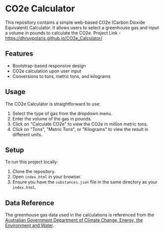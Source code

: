 # CO2e Calculator

This repository contains a simple web-based CO2e (Carbon Dioxide Equivalent) Calculator. It allows users to select a greenhouse gas and input a volume in pounds to calculate the CO2e.
Project Link - https://dhruvpolaris.github.io/CO2e_Calculator/


## Features

- Bootstrap-based responsive design
- CO2e calculation upon user input
- Conversions to tons, metric tons, and kilograms

## Usage

The CO2e Calculator is straightforward to use:
1. Select the type of gas from the dropdown menu.
2. Enter the volume of the gas in pounds.
3. Click on "Calculate CO2e" to view the CO2e in million metric tons.
4. Click on "Tons", "Metric Tons", or "Kilograms" to view the result in different units.

## Setup

To run this project locally:

1. Clone the repository.
2. Open `index.html` in your browser.
3. Ensure you have the `substances.json` file in the same directory as your `index.html`.

## Data Reference

The greenhouse gas data used in the calculations is referenced from the [Australian Government Department of Climate Change, Energy, the Environment and Water](https://www.dcceew.gov.au/environment/protection/ozone/rac/global-warming-potential-values-hfc-refrigerants).

